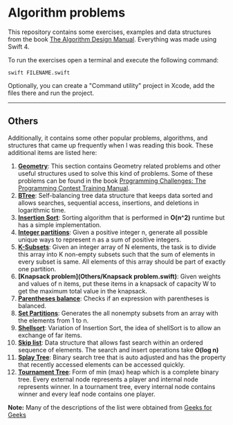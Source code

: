 # Algorithm problems

This repository contains some exercises, examples and data structures from the book [The Algorithm Design Manual](https://www.amazon.com.mx/Algorithm-Design-Manual-Steve-Skiena/dp/1848000693/). Everything was made using Swift 4.  

To run the exercises open a terminal and execute the following command:

```
swift FILENAME.swift
```

Optionally, you can create a "Command utility" project in Xcode, add the files there and run the project.

---

## Others

Additionally, it contains some other popular problems, algorithms, and structures that came up frequently when I was reading this book. These additional items are listed here:
1. **[Geometry](Others/Geometry)**: This section contains Geometry related problems and other useful structures used to solve this kind of problems. Some of these problems can be found in the book [Programming Challenges: The Programming Contest Training Manual](https://www.amazon.com.mx/Programming-Challenges-Contest-Training-Manual/dp/0387001638).
2. **[BTree](Others/BTree.swift)**: Self-balancing tree data structure that keeps data sorted and allows searches, sequential access, insertions, and deletions in logarithmic time.
3. **[Insertion Sort](Others/InsertionSort.swift)**: Sorting algorithm that is performed in **O(n^2)** runtime but has a simple implementation.
4. **[Integer partitions](Others/IntegerPartition.swift)**: Given a positive integer n, generate all possible unique ways to represent n as a sum of positive integers. 
5. **[K-Subsets](Others/KSubsets.swift)**: Given an integer array of N elements, the task is to divide this array into K non-empty subsets such that the sum of elements in every subset is same. All elements of this array should be part of exactly one partition.
6. **[Knapsack problem](Others/Knapsack problem.swift)**:  Given weights and values of n items, put these items in a knapsack of capacity W to get the maximum total value in the knapsack.
7. **[Parentheses balance](Others/ParenthesesBalance.swift)**: Checks if an expression with parentheses is balanced.
8. **[Set Partitions](Others/SetPartitions.swift)**: Generates the all nonempty subsets from an array with the elements from 1 to n.
9. **[Shellsort](Others/Shellsort.swift)**: Variation of Insertion Sort, the idea of shellSort is to allow an exchange of far items.
10. **[Skip list](Others/SkipList.swift)**: Data structure that allows fast search within an ordered sequence of elements.  The search and insert operations take **O(log n)**
11. **[Splay Tree](Others/SplayTree.swift)**: Binary search tree that is auto adjusted and has the property that recently accessed elements can be accessed quickly.
12. **[Tournament Tree](Others/TournamentTree.swift)**:  Form of min (max) heap which is a complete binary tree. Every external node represents a player and internal node represents winner. In a tournament tree, every internal node contains winner and every leaf node contains one player.  

**Note:** Many of the descriptions of the list were obtained from [Geeks for Geeks](https://www.geeksforgeeks.org)

